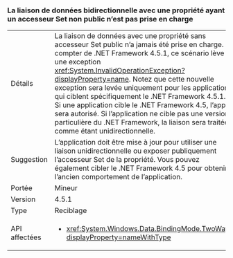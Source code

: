 ### <a name="two-way-data-binding-to-a-property-with-a-non-public-setter-is-not-supported"></a>La liaison de données bidirectionnelle avec une propriété ayant un accesseur Set non public n’est pas prise en charge

|   |   |
|---|---|
|Détails|La liaison de données avec une propriété sans accesseur Set public n’a jamais été prise en charge. À compter de .NET Framework 4.5.1, ce scénario lève une exception <xref:System.InvalidOperationException?displayProperty=name>. Notez que cette nouvelle exception sera levée uniquement pour les applications qui ciblent spécifiquement le .NET Framework 4.5.1. Si une application cible le .NET Framework 4.5, l’appel sera autorisé. Si l’application ne cible pas une version particulière du .NET Framework, la liaison sera traitée comme étant unidirectionnelle.|
|Suggestion|L’application doit être mise à jour pour utiliser une liaison unidirectionnelle ou exposer publiquement l’accesseur Set de la propriété. Vous pouvez également cibler le .NET Framework 4.5 pour obtenir l’ancien comportement de l’application.|
|Portée|Mineur|
|Version|4.5.1|
|Type|Reciblage|
|API affectées|<ul><li><xref:System.Windows.Data.BindingMode.TwoWay?displayProperty=nameWithType></li></ul>|

